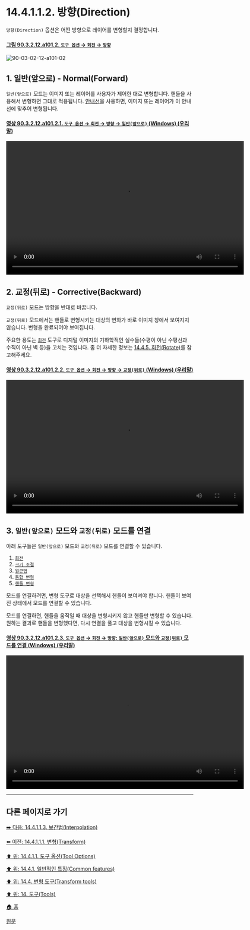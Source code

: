 # 14.4.1.1.2. 방향(Direction)
`방향(Direction)` 옵션은 어떤 방향으로 레이어를 변형할지 결정합니다.

<a id="90-03-02-12-a101-02"></a>

#### [그림 90.3.2.12.a101.2. `도구 옵션` → `회전` → `방향`](./90-03-02-12-rotate.md#90-03-02-12-a101-02)
![90-03-02-12-a101-02](https://github.com/wonder13662/gimp/assets/15767104/28b7c911-b98e-421f-92dc-8c311697c1e0)

## 1. 일반(앞으로) - Normal(Forward)
`일반(앞으로)` 모드는 이미지 또는 레이어를 사용자가 제어한 대로 변형합니다. 핸들을 사용해서 변형하면 그대로 적용됩니다.
[안내선](./14-04-01-01-07-guides.md)을 사용하면, 이미지 또는 레이어가 이 안내선에 맞추어 변형됩니다.

<a id="90-03-02-12-a101-02-01"></a>

#### [영상 90.3.2.12.a101.2.1. `도구 옵션` → `회전` → `방향` → `일반(앞으로)` (Windows) (우리말)](./90-03-02-12-rotate.md#90-03-02-12-a101-02-01)
<video controls="controls" width="640" height="360" src="https://github.com/wonder13662/gimp/assets/15767104/68354cae-82e9-4430-9165-de6e590ed1dd"></video>

## 2. 교정(뒤로) - Corrective(Backward)
`교정(뒤로)` 모드는 방향을 반대로 바꿉니다.

`교정(뒤로)` 모드에서는 핸들로 변형시키는 대상의 변화가 바로 이미지 창에서 보여지지 않습니다. 변형을 완료되어야 보여집니다.

주요한 용도는 [`회전`](./14-04-05-00-rotate.md) 도구로 디지털 이미지의 기하학적인 실수들(수평이 아닌 수평선과 수직이 아닌 벽 등)을 고치는 것입니다. 좀 더 자세한 정보는 [14.4.5. 회전(Rotate)](./14-04-05-00-rotate.md)를 참고해주세요.

<a id="90-03-02-12-a101-02-02"></a>

#### [영상 90.3.2.12.a101.2.2. `도구 옵션` → `회전` → `방향` → `교정(뒤로)` (Windows) (우리말)](./90-03-02-12-rotate.md#90-03-02-12-a101-02-02)
<video controls="controls" width="640" height="360" src="https://github.com/wonder13662/gimp/assets/15767104/08de6654-7ee3-4102-bbde-d4db5a7e294c"></video>

## 3. `일반(앞으로)` 모드와 `교정(뒤로)` 모드를 연결
아래 도구들은 `일반(앞으로)` 모드와 `교정(뒤로)` 모드를 연결할 수 있습니다.

1. [`회전`](./14-04-05-00-rotate.md)
2. [`크기 조절`](./14-04-06-00-scale.md)
3. [`원근법`](./14-04-08-00-perspective.md)
4. [`통합 변형`](./14-04-10-00-unified-transform.md)
5. [`핸들 변형`](./14-04-11-00-handle-transform.md)

모드를 연결하려면, 변형 도구로 대상을 선택해서 핸들이 보여져야 합니다. 핸들이 보여진 상태에서 모드를 연결할 수 있습니다.

모드를 연결하면, 핸들을 움직일 때 대상을 변형시키지 않고 핸들만 변형할 수 있습니다. 원하는 결과로 핸들을 변형했다면, 다시 연결을 풀고 대상을 변형시킬 수 있습니다. 

<a id="90-03-02-12-a101-02-03"></a>

#### [영상 90.3.2.12.a101.2.3. `도구 옵션` → `회전` → `방향`: `일반(앞으로)` 모드와 `교정(뒤로)` 모드를 연결 (Windows) (우리말)](./90-03-02-12-rotate.md#90-03-02-12-a101-02-03)
<video controls="controls" width="640" height="360" src="https://github.com/wonder13662/gimp/assets/15767104/8582365b-6417-4e56-93ea-0f4f48fb437f"></video>

***

## 다른 페이지로 가기

[➡️ 다음: 14.4.1.1.3. 보간법(Interpolation)](./14-04-01-01-03-interpolation.md)

[⬅️ 이전: 14.4.1.1.1. 변형(Transform)](./14-04-01-01-01-transform.md)

[⬆️ 위: 14.4.1.1. 도구 옵션(Tool Options)](./14-04-01-01-00-tool_options.md)

[⬆️ 위: 14.4.1. 일반적인 특징(Common features)](./14-04-01-00-common-features.md)

[⬆️ 위: 14.4. 변형 도구(Transform tools)](./14-04-00-transform-tools.md)

[⬆️ 위: 14. 도구(Tools)](./14-00-tools.md)

[🏠 홈](./00-home.md)

[원문](https://docs.gimp.org/2.10/ko/gimp-tools-transform.html#direction-option)